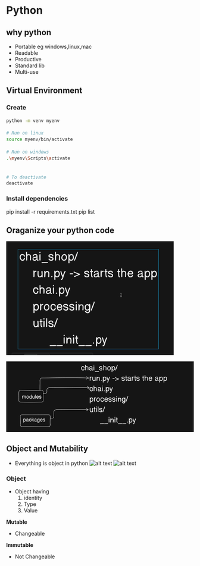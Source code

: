 # Python

## why python
- Portable eg windows,linux,mac
- Readable
- Productive
- Standard lib
- Multi-use


## Virtual Environment

### Create

```bash
python -m venv myenv

# Run on linux
source myenv/bin/activate

# Run on windows
.\myenv\Scripts\activate


# To deactivate
deactivate

```
### Install dependencies
pip install -r requirements.txt
pip list


## Oraganize your python code
![Organize](/images/image.png)

![modules and packages](/images/image2.png)

## Object and Mutability
- Everything is object in python
![alt text](image3.png)
![alt text](image4.png)
### Object
- Object having
    1. identity
    2. Type
    3. Value

**Mutable**
- Changeable

**Immutable**
- Not Changeable







